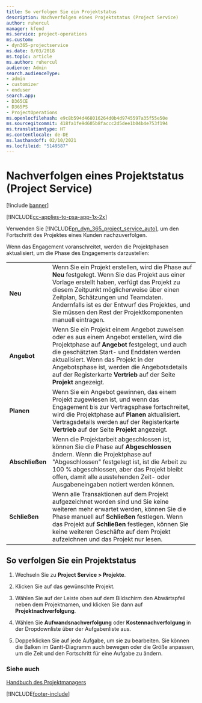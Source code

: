 ```yaml
---
title: So verfolgen Sie ein Projektstatus
description: Nachverfolgen eines Projektstatus (Project Service)
author: ruhercul
manager: kfend
ms.service: project-operations
ms.custom:
- dyn365-projectservice
ms.date: 8/03/2018
ms.topic: article
ms.author: ruhercul
audience: Admin
search.audienceType:
- admin
- customizer
- enduser
search.app:
- D365CE
- D365PS
- ProjectOperations
ms.openlocfilehash: e9c8b594d468016264d0b4d9745597a35f55e50e
ms.sourcegitcommit: 418fa1fe9d605b8faccc2d5dee1b04b4e753f194
ms.translationtype: HT
ms.contentlocale: de-DE
ms.lasthandoff: 02/10/2021
ms.locfileid: "5149587"
---
```

# <a name="track-a-projects-status-project-service"></a>Nachverfolgen eines Projektstatus (Project Service)

[!include [banner](../includes/psa-now-project-operations.md)]

[!INCLUDE[cc-applies-to-psa-app-1x-2x](../includes/cc-applies-to-psa-app-1x-2x.md)]

Verwenden Sie [!INCLUDE[pn_dyn_365_project_service_auto](../includes/pn-dyn-365-project-service-auto.md)], um den Fortschritt des Projektes eines Kunden nachzuverfolgen.  

Wenn das Engagement voranschreitet, werden die Projektphasen aktualisiert, um die Phase des Engagements darzustellen:  


|              |                                                                                                                                                                                                                                                                                                  |
|--------------|--------------------------------------------------------------------------------------------------------------------------------------------------------------------------------------------------------------------------------------------------------------------------------------------------|
|   **Neu**    | Wenn Sie ein Projekt erstellen, wird die Phase auf **Neu** festgelegt. Wenn Sie das Projekt aus einer Vorlage erstellt haben, verfügt das Projekt zu diesem Zeitpunkt möglicherweise über einen Zeitplan, Schätzungen und Teamdaten. Andernfalls ist es der Entwurf des Projektes, und Sie müssen den Rest der Projektkomponenten manuell eintragen. |
|  **Angebot**   |      Wenn Sie ein Projekt einem Angebot zuweisen oder es aus einem Angebot erstellen, wird die Projektphase auf **Angebot** festgelegt, und auch die geschätzten Start- und Enddaten werden aktualisiert. Wenn das Projekt in der Angebotsphase ist, werden die Angebotsdetails auf der Registerkarte **Vertrieb** auf der Seite **Projekt** angezeigt.      |
|   **Planen**   |                                     Wenn Sie ein Angebot gewinnen, das einem Projekt zugewiesen ist, und wenn das Engagement bis zur Vertragsphase fortschreitet, wird die Projektphase auf **Planen** aktualisiert. Vertragsdetails werden auf der Registerkarte **Vertrieb** auf der Seite **Projekt** angezeigt.                                      |
| **Abschließen** |                    Wenn die Projektarbeit abgeschlossen ist, können Sie die Phase auf **Abgeschlossen** ändern. Wenn die Projektphase auf "Abgeschlossen" festgelegt ist, ist die Arbeit zu 100 % abgeschlossen, aber das Projekt bleibt offen, damit alle ausstehenden Zeit- oder Ausgabeneingaben notiert werden können.                     |
|  **Schließen**   |           Wenn alle Transaktionen auf dem Projekt aufgezeichnet worden sind und Sie keine weiteren mehr erwartet werden, können Sie die Phase manuell auf **Schließen** festlegen. Wenn das Projekt auf **Schließen** festlegen, können Sie keine weiteren Geschäfte auf dem Projekt aufzeichnen und das Projekt nur lesen.           |

## <a name="to-track-a-projects-status"></a>So verfolgen Sie ein Projektstatus  

1.  Wechseln Sie zu **Project Service > Projekte**.  

2.  Klicken Sie auf das gewünschte Projekt.  

3.  Wählen Sie auf der Leiste oben auf dem Bildschirm den Abwärtspfeil neben dem Projektnamen, und klicken Sie dann auf **Projektnachverfolgung**.  

4.  Wählen Sie **Aufwandsnachverfolgung** oder **Kostennachverfolgung** in der Dropdownliste über der Aufgabenliste aus.  

5.  Doppelklicken Sie auf jede Aufgabe, um sie zu bearbeiten. Sie können die Balken im Gantt-Diagramm auch bewegen oder die Größe anpassen, um die Zeit und den Fortschritt für eine Aufgabe zu ändern.  

### <a name="see-also"></a>Siehe auch  
 [Handbuch des Projektmanagers](../psa/project-manager-guide.md)


[!INCLUDE[footer-include](../includes/footer-banner.md)]
